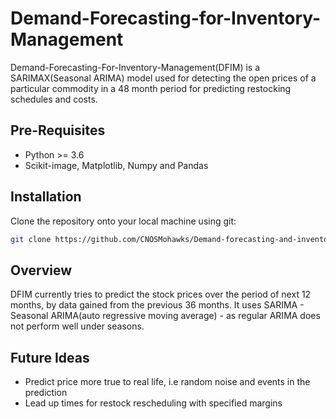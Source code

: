 # Demand-Forecasting-for-Inventory-Management

Demand-Forecasting-For-Inventory-Management(DFIM) is a SARIMAX(Seasonal ARIMA) model used for detecting the open prices of a particular commodity in a 48 month period for predicting restocking schedules and costs.

## Pre-Requisites
- Python >= 3.6
- Scikit-image, Matplotlib, Numpy and Pandas

## Installation

Clone the repository onto your local machine using git:

```bash
git clone https://github.com/CNOSMohawks/Demand-forecasting-and-inventory-management-.git
```

## Overview

DFIM currently tries to predict the stock prices over the period of next 12 months, by data gained from the previous 36 months. It uses SARIMA - Seasonal ARIMA(auto regressive moving average) - as regular ARIMA does not perform well under seasons.

## Future Ideas

- Predict price more true to real life, i.e random noise and events in the prediction
- Lead up times for restock rescheduling with specified margins
